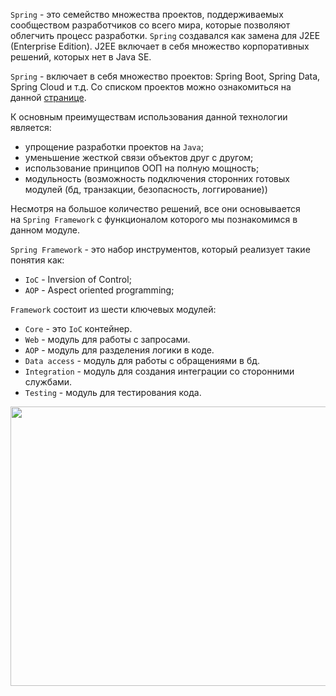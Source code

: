 <p><code>Spring</code> - это семейство множества проектов, поддерживаемых сообществом разработчиков со всего мира, которые позволяют облегчить процесс разработки. <code>Spring</code> создавался как замена для J2EE (Enterprise Edition). J2EE включает в себя множество корпоративных решений, которых нет в Java SE.</p>

<p><code>Spring</code> - включает в себя множество проектов: Spring Boot, Spring Data, Spring Cloud и т.д. Со списком проектов можно ознакомиться на данной <a href="https://spring.io/projects" rel="nofollow noopener noreferrer">странице</a>.</p>

<p>К основным преимуществам использования данной технологии является:</p>

<ul>
	<li>упрощение разработки проектов на <code>Java</code>;</li>
	<li>уменьшение жесткой связи объектов друг с другом;</li>
	<li>использование принципов ООП на полную мощность;</li>
	<li>модульность (возможность подключения сторонних готовых модулей (бд, транзакции, безопасность, логгирование))</li>
</ul>

<p>Несмотря на большое количество решений, все они основывается на <code>Spring Framework</code> с функционалом которого мы познакомимся в данном модуле.</p>

<p><code>Spring Framework</code> - это набор инструментов, который реализует такие понятия как:</p>

<ul>
	<li><code>IoC</code> - Inversion of Control;</li>
	<li><code>AOP</code> - Aspect oriented programming;</li>
</ul>

<p><code>Framework</code> состоит из шести ключевых модулей:</p>

<ul>
	<li><code>Core</code> - это <code>IoC</code> контейнер.</li>
	<li><code>Web</code> - модуль для работы с запросами.</li>
	<li><code>AOP</code> - модуль для разделения логики в коде.</li>
	<li><code>Data access</code> - модуль для работы с обращениями в бд.</li>
	<li><code>Integration</code> - модуль для создания интеграции со сторонними службами.</li>
	<li><code>Testing</code> - модуль для тестирования кода.</li>
</ul>

<p><img alt="" height="447" name="spring-overview.png" src="https://ucarecdn.com/af5e338b-8e00-4edf-964f-fe317e51ed9e/" width="579"></p>